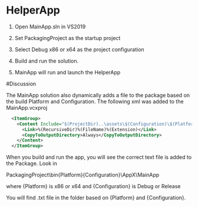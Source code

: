 # HelperApp

1. Open MainApp.sln in VS2019

1. Set PackagingProject as the startup project

1. Select Debug x86 or x64 as the project configuration

1. Build and run the solution.

1. MainApp will run and launch the HelperApp


#Discussion

The MainApp solution also dynamically adds a file to the package based on the build Platform and Configuration. The following xml was added to the MainApp.vcxproj

```xml
  <ItemGroup>
    <Content Include="$(ProjectDir)..\assets\$(Configuration)\$(PlatformTarget)\*.txt">
      <Link>%(RecursiveDir)%(FileName)%(Extension)</Link>
      <CopyToOutputDirectory>Always</CopyToOutputDirectory>
    </Content>
  </ItemGroup>
```

When you build and run the app, you will see the correct text file is added to the Package. Look in

PackagingProject\bin\{Platform}\{Configuration}\AppX\MainApp

where {Platform} is x86 or x64 and {Configuration} is Debug or Release

You will find .txt file in the folder based on {Platform} and {Configuration}.
